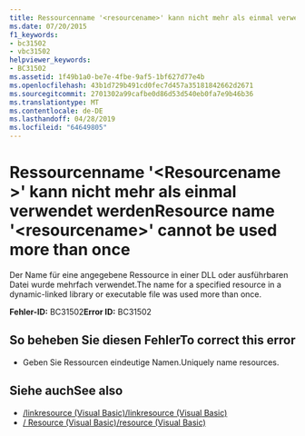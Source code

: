 ```yaml
---
title: Ressourcenname '<resourcename>' kann nicht mehr als einmal verwendet werden
ms.date: 07/20/2015
f1_keywords:
- bc31502
- vbc31502
helpviewer_keywords:
- BC31502
ms.assetid: 1f49b1a0-be7e-4fbe-9af5-1bf627d77e4b
ms.openlocfilehash: 43b1d729b491cd0fec7d457a35181842662d2671
ms.sourcegitcommit: 2701302a99cafbe0d86d53d540eb0fa7e9b46b36
ms.translationtype: MT
ms.contentlocale: de-DE
ms.lasthandoff: 04/28/2019
ms.locfileid: "64649805"
---
```

# <a name="resource-name-resourcename-cannot-be-used-more-than-once"></a><span data-ttu-id="c88a2-102">Ressourcenname '\<Resourcename >' kann nicht mehr als einmal verwendet werden</span><span class="sxs-lookup"><span data-stu-id="c88a2-102">Resource name '\<resourcename>' cannot be used more than once</span></span>
<span data-ttu-id="c88a2-103">Der Name für eine angegebene Ressource in einer DLL oder ausführbaren Datei wurde mehrfach verwendet.</span><span class="sxs-lookup"><span data-stu-id="c88a2-103">The name for a specified resource in a dynamic-linked library or executable file was used more than once.</span></span>  
  
 <span data-ttu-id="c88a2-104">**Fehler-ID:** BC31502</span><span class="sxs-lookup"><span data-stu-id="c88a2-104">**Error ID:** BC31502</span></span>  
  
## <a name="to-correct-this-error"></a><span data-ttu-id="c88a2-105">So beheben Sie diesen Fehler</span><span class="sxs-lookup"><span data-stu-id="c88a2-105">To correct this error</span></span>  
  
- <span data-ttu-id="c88a2-106">Geben Sie Ressourcen eindeutige Namen.</span><span class="sxs-lookup"><span data-stu-id="c88a2-106">Uniquely name resources.</span></span>  
  
## <a name="see-also"></a><span data-ttu-id="c88a2-107">Siehe auch</span><span class="sxs-lookup"><span data-stu-id="c88a2-107">See also</span></span>

- [<span data-ttu-id="c88a2-108">/linkresource (Visual Basic)</span><span class="sxs-lookup"><span data-stu-id="c88a2-108">/linkresource (Visual Basic)</span></span>](../../visual-basic/reference/command-line-compiler/linkresource.md)
- [<span data-ttu-id="c88a2-109">/ Resource (Visual Basic)</span><span class="sxs-lookup"><span data-stu-id="c88a2-109">/resource (Visual Basic)</span></span>](../../visual-basic/reference/command-line-compiler/resource.md)
